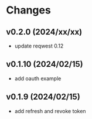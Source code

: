 # Changes

## v0.2.0 (2024/xx/xx)
* update reqwest 0.12

## v0.1.10 (2024/02/15)
* add oauth example

## v0.1.9 (2024/02/15)
* add refresh and revoke token